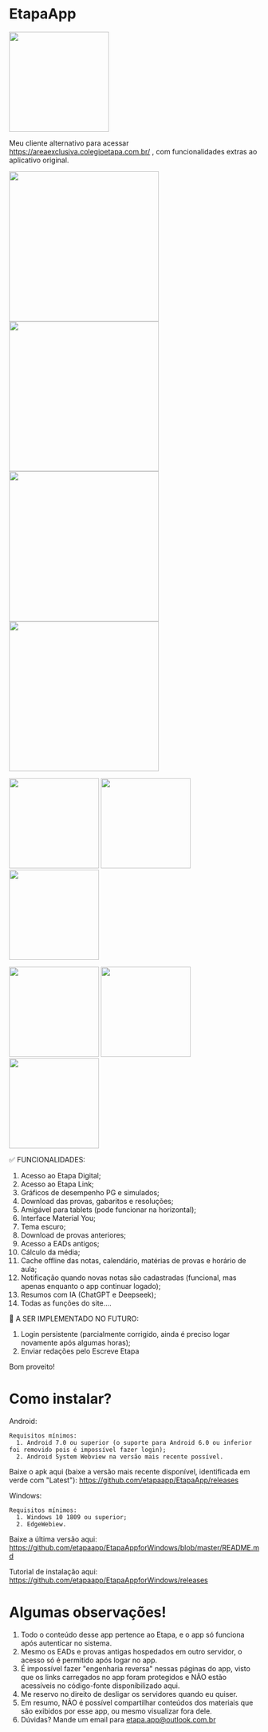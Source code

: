 # EtapaApp #

<img src="https://github.com/etapaapp/EtapaApp/blob/master/app/src/main/ic_launcher-playstore.png" width="200"/> 

Meu cliente alternativo para acessar https://areaexclusiva.colegioetapa.com.br/ , com funcionalidades extras ao aplicativo original.

<img src="https://github.com/etapaapp/EtapaApp/blob/master/app/imagens/tablet_1.png" width="300"/> <img src="https://github.com/etapaapp/EtapaApp/blob/master/app/imagens/tablet_2.png" width="300"/> 
<img src="https://github.com/etapaapp/EtapaApp/blob/master/app/imagens/tablet_3.png" width="300"/> <img src="https://github.com/etapaapp/EtapaApp/blob/master/app/imagens/tablet_4.png" width="300"/>

<img src="https://github.com/etapaapp/EtapaApp/blob/master/app/imagens/phone_1.jpg" width="180"/> <img src="https://github.com/etapaapp/EtapaApp/blob/master/app/imagens/phone_2.jpg" width="180"/> 
<img src="https://github.com/etapaapp/EtapaApp/blob/master/app/imagens/phone_3.jpg" width="180"/>

<img src="https://github.com/etapaapp/EtapaApp/blob/master/app/imagens/phone_8.jpg" width="180"/> <img src="https://github.com/etapaapp/EtapaApp/blob/master/app/imagens/phone_9.jpg" width="180"/> 
<img src="https://github.com/etapaapp/EtapaApp/blob/master/app/imagens/phone_10.jpg" width="180"/>

✅ FUNCIONALIDADES:
1. Acesso ao Etapa Digital;
2. Acesso ao Etapa Link;
3. Gráficos de desempenho PG e simulados;
4. Download das provas, gabaritos e resoluções;
5. Amigável para tablets (pode funcionar na horizontal);
6. Interface Material You;
7. Tema escuro;
8. Download de provas anteriores;
9. Acesso a EADs antigos;
10. Cálculo da média;
11. Cache offline das notas, calendário, matérias de provas e horário de aula;
12. Notificação quando novas notas são cadastradas (funcional, mas apenas enquanto o app continuar logado);
13. Resumos com IA (ChatGPT e Deepseek);
14. Todas as funções do site....

🚫 A SER IMPLEMENTADO NO FUTURO:
1. Login persistente (parcialmente corrigido, ainda é preciso logar novamente após algumas horas);
2. Enviar redações pelo Escreve Etapa

Bom proveito!

# Como instalar? #
Android:

    Requisitos mínimos:
      1. Android 7.0 ou superior (o suporte para Android 6.0 ou inferior foi removido pois é impossível fazer login);
      2. Android System Webview na versão mais recente possível.

  Baixe o apk aqui (baixe a versão mais recente disponível, identificada em verde com "Latest"): https://github.com/etapaapp/EtapaApp/releases

Windows:

    Requisitos mínimos:
      1. Windows 10 1809 ou superior;
      2. EdgeWebiew.
  Baixe a última versão aqui: https://github.com/etapaapp/EtapaAppforWindows/blob/master/README.md
  
  Tutorial de instalação aqui: https://github.com/etapaapp/EtapaAppforWindows/releases
  
# Algumas observações! #

1. Todo o conteúdo desse app pertence ao Etapa, e o app só funciona após autenticar no sistema.
2. Mesmo os EADs e provas antigas hospedados em outro servidor, o acesso só é permitido após logar no app.
3. É impossível fazer "engenharia reversa" nessas páginas do app, visto que os links carregados no app foram protegidos e NÃO estão acessíveis no código-fonte disponibilizado aqui.
4. Me reservo no direito de desligar os servidores quando eu quiser.
5. Em resumo, NÃO é possível compartilhar conteúdos dos materiais que são exibidos por esse app, ou mesmo visualizar fora dele.
6. Dúvidas? Mande um email para etapa.app@outlook.com.br
